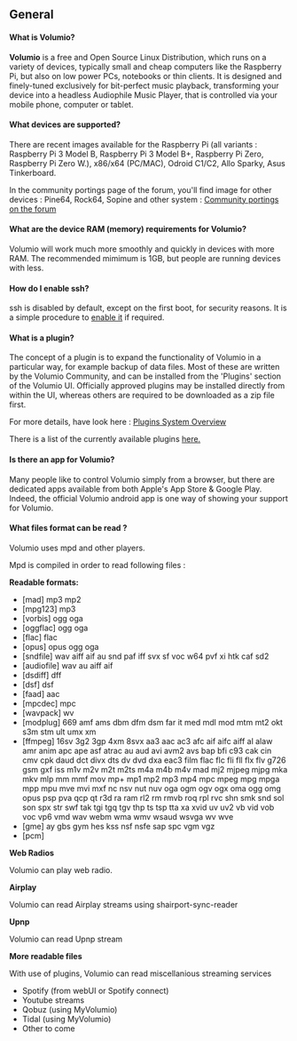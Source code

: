 ## General

#### What is Volumio?

__Volumio__ is a free and Open Source Linux Distribution, which runs on a variety of devices, typically small and cheap computers like the Raspberry Pi, but also on low power PCs, notebooks or thin clients. It is designed and finely-tuned exclusively for bit-perfect music playback, transforming your device into a headless Audiophile Music Player, that is controlled via your mobile phone, computer or tablet.

#### What devices are supported?

There are recent images available for the Raspberry Pi (all variants : Raspberry Pi 3 Model B, Raspberry Pi 3 Model B+, Raspberry Pi Zero, Raspberry Pi Zero W.), x86/x64 (PC/MAC), Odroid C1/C2, Allo Sparky, Asus Tinkerboard.

In the community portings page of the forum, you'll find image for other devices : Pine64, Rock64, Sopine and other system : <a href="https://volumio.org/forum/community-portings-f26.html">Community portings on the forum</a>

#### What are the device RAM (memory) requirements for Volumio?

Volumio will work much more smoothly and quickly in devices with more RAM.  The recommended mimimum is 1GB, but people are running devices with less.

#### How do I enable ssh?

ssh is disabled by default, except on the first boot, for security reasons.  It is a simple procedure to <a href="https://volumio.github.io/docs/User_Manual/SSH.html">enable it</a> if required.

#### What is a plugin?

The concept of a plugin is to expand the functionality of Volumio in a particular way, for example backup of data files. Most of these are written by the Volumio Community, and can be installed from the 'Plugins' section of the Volumio UI.  Officially approved plugins may be installed directly from within the UI, whereas others are required to be downloaded as a zip file first.

For more details, have look here : [Plugins System Overview](https://volumio.github.io/docs/Plugin_System/Plugin_System_Overview.html)

There is a list of the currently available plugins <a href="https://community.volumio.org/t/volumio-plugins-collection/38741">here.</a>

#### Is there an app for Volumio?

Many people like to control Volumio simply from a browser, but there are dedicated apps available from both Apple's App Store & Google Play. Indeed, the official Volumio android app is one way of showing your support for Volumio.

#### What files format can be read ?

Volumio uses mpd and other players.

Mpd is compiled in order to read following files :

__Readable formats:__

 * [mad] mp3 mp2
 * [mpg123] mp3
 * [vorbis] ogg oga
 * [oggflac] ogg oga
 * [flac] flac
 * [opus] opus ogg oga
 * [sndfile] wav aiff aif au snd paf iff svx sf voc w64 pvf xi htk caf sd2
 * [audiofile] wav au aiff aif
 * [dsdiff] dff
 * [dsf] dsf
 * [faad] aac
 * [mpcdec] mpc
 * [wavpack] wv
 * [modplug] 669 amf ams dbm dfm dsm far it med mdl mod mtm mt2 okt s3m stm ult umx xm
 * [ffmpeg] 16sv 3g2 3gp 4xm 8svx aa3 aac ac3 afc aif aifc aiff al alaw amr anim apc ape asf atrac au aud avi avm2 avs bap bfi c93 cak cin cmv cpk daud dct divx dts dv dvd dxa eac3 film flac flc fli fll flx flv g726 gsm gxf iss m1v m2v m2t m2ts m4a m4b m4v mad mj2 mjpeg mjpg mka mkv mlp mm mmf mov mp+ mp1 mp2 mp3 mp4 mpc mpeg mpg mpga mpp mpu mve mvi mxf nc nsv nut nuv oga ogm ogv ogx oma ogg omg opus psp pva qcp qt r3d ra ram rl2 rm rmvb roq rpl rvc shn smk snd sol son spx str swf tak tgi tgq tgv thp ts tsp tta xa xvid uv uv2 vb vid vob voc vp6 vmd wav webm wma wmv wsaud wsvga wv wve
 * [gme] ay gbs gym hes kss nsf nsfe sap spc vgm vgz
 * [pcm]

__Web Radios__

Volumio can play web radio.

__Airplay__

Volumio can read Airplay streams using shairport-sync-reader

__Upnp__

Volumio can read Upnp stream

__More readable files__

With use of plugins, Volumio can read miscellanious streaming services

* Spotify (from webUI or Spotify connect)
* Youtube streams
* Qobuz (using MyVolumio)
* Tidal (using MyVolumio)
* Other to come
